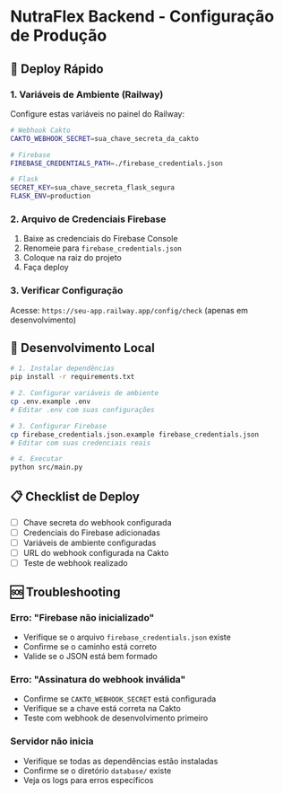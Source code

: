# NutraFlex Backend - Configuração de Produção

## 🚀 Deploy Rápido

### 1. Variáveis de Ambiente (Railway)

Configure estas variáveis no painel do Railway:

```bash
# Webhook Cakto
CAKTO_WEBHOOK_SECRET=sua_chave_secreta_da_cakto

# Firebase
FIREBASE_CREDENTIALS_PATH=./firebase_credentials.json

# Flask
SECRET_KEY=sua_chave_secreta_flask_segura
FLASK_ENV=production
```

### 2. Arquivo de Credenciais Firebase

1. Baixe as credenciais do Firebase Console
2. Renomeie para `firebase_credentials.json`
3. Coloque na raiz do projeto
4. Faça deploy

### 3. Verificar Configuração

Acesse: `https://seu-app.railway.app/config/check` (apenas em desenvolvimento)

## 🔧 Desenvolvimento Local

```bash
# 1. Instalar dependências
pip install -r requirements.txt

# 2. Configurar variáveis de ambiente
cp .env.example .env
# Editar .env com suas configurações

# 3. Configurar Firebase
cp firebase_credentials.json.example firebase_credentials.json
# Editar com suas credenciais reais

# 4. Executar
python src/main.py
```

## 📋 Checklist de Deploy

- [ ] Chave secreta do webhook configurada
- [ ] Credenciais do Firebase adicionadas
- [ ] Variáveis de ambiente configuradas
- [ ] URL do webhook configurada na Cakto
- [ ] Teste de webhook realizado

## 🆘 Troubleshooting

### Erro: "Firebase não inicializado"
- Verifique se o arquivo `firebase_credentials.json` existe
- Confirme se o caminho está correto
- Valide se o JSON está bem formado

### Erro: "Assinatura do webhook inválida"
- Confirme se `CAKTO_WEBHOOK_SECRET` está configurada
- Verifique se a chave está correta na Cakto
- Teste com webhook de desenvolvimento primeiro

### Servidor não inicia
- Verifique se todas as dependências estão instaladas
- Confirme se o diretório `database/` existe
- Veja os logs para erros específicos

